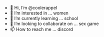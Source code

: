 - 👋 Hi, I’m @coolerappel
- 👀 I’m interested in ... women
- 🌱 I’m currently learning ... school
- 💞️ I’m looking to collaborate on ... sex game
- 📫 How to reach me ... discord

<!---
coolerappel/coolerappel is a ✨ special ✨ repository because its `README.md` (this file) appears on your GitHub profile.
You can click the Preview link to take a look at your changes.
--->
